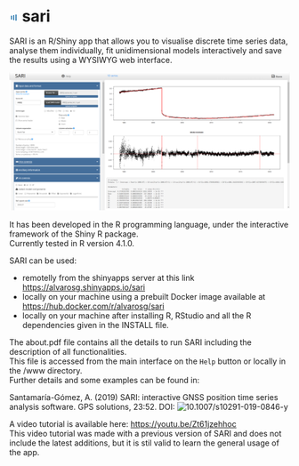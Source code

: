 # ![SARI logo](/www/favicon.png) sari 

SARI is an R/Shiny app that allows you to visualise discrete time series data, analyse them individually, fit unidimensional models interactively and save the results using a WYSIWYG web interface.


![SARI screenshot](/www/screenshot.png)


It has been developed in the R programming language, under the interactive framework of the Shiny R package.  
Currently tested in R version 4.1.0.

SARI can be used:  
- remotelly from the shinyapps server at this link https://alvarosg.shinyapps.io/sari
- locally on your machine using a prebuilt Docker image available at https://hub.docker.com/r/alvarosg/sari  
- locally on your machine after installing R, RStudio and all the R dependencies given in the INSTALL file.  

The about.pdf file contains all the details to run SARI including the description of all functionalities.  
This file is accessed from the main interface on the `Help` button or locally in the /www directory.  
Further details and some examples can be found in:

Santamaría-Gómez, A. (2019) SARI: interactive GNSS position time series analysis software. GPS solutions, 23:52. DOI: ![10.1007/s10291-019-0846-y](https://link.springer.com/article/10.1007/s10291-019-0846-y)

A video tutorial is available here: https://youtu.be/Zt61jzehhoc  
This video tutorial was made with a previous version of SARI and does not include the latest additions, but it is stil valid to learn the general usage of the app.
